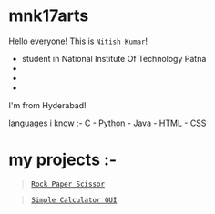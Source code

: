 # mnk17arts
Hello everyone!
 This is `Nitish Kumar`!
 * student in National Institute Of Technology Patna
 * 
 *
 *
 I'm from Hyderabad! 
 
 languages i know :-
 C - Python - Java - HTML - CSS

# **my projects** :- 

 > [`Rock Paper Scissor`](https://github.com/mnk17arts/Rock-Paper-Scissor)
   
 > [`Simple Calculator GUI`](https://github.com/mnk17arts/Simple-Calculator-GUI)
  
